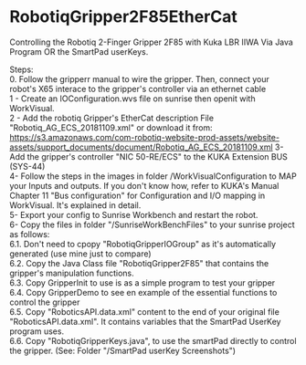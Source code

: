 # RobotiqGripper2F85EtherCat
Controlling the Robotiq 2-Finger Gripper 2F85 with Kuka LBR IIWA Via Java Program OR the SmartPad userKeys.

Steps:<br/>
0. Follow the gripperr manual to wire the gripper. Then, connect your robot's X65 interace to the gripper's controller via an ethernet cable <br/>
1 - Create an IOConfiguration.wvs file on sunrise then openit with WorkVisual.<br/>
2 - Add the robotiq Gripper's EtherCat description File "Robotiq_AG_ECS_20181109.xml" or download it from:<br/>
https://s3.amazonaws.com/com-robotiq-website-prod-assets/website-assets/support_documents/document/Robotiq_AG_ECS_20181109.xml
3- Add the gripper's controller  "NIC 50-RE/ECS" to the KUKA Extension BUS (SYS-44) <br/>
4- Follow the steps in the images in folder /WorkVisualConfiguration to MAP your Inputs and outputs. If you don't know how, refer to KUKA's Manual Chapter 11 "Bus configuration"  for Configuration and I/O mapping in WorkVisual. It's explained in detail.<br/>
5- Export your config to Sunrise Workbench and restart the robot.<br/>
6- Copy the files in folder "/SunriseWorkBenchFiles" to your sunrise project as follows:<br/>
  6.1. Don't need to cpopy "RobotiqGripperIOGroup" as it's automatically generated (use mine just to compare)<br/>
  6.2. Copy the Java Class file "RobotiqGripper2F85" that contains the gripper's manipulation functions.<br/>
  6.3. Copy GripperInit to use is as a simple program to test your gripper<br/>
  6.4. Copy GripperDemo to see en example of the essential functions to control the gripper<br/>
  6.5. Copy "RoboticsAPI.data.xml" content to the end of your original file "RoboticsAPI.data.xml". It contains variables that the SmartPad UserKey program uses.<br/>
  6.6. Copy "RobotiqGripperKeys.java", to use the smartPad directly to control the gripper. (See: Folder "/SmartPad userKey Screenshots")<br/>
 

